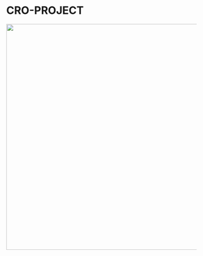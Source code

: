 # CRO-PROJECT






<img src="[https://user-images.githubusercontent.com/16319829/81180309-2b51f000-8fee-11ea-8a78-ddfe8c3412a7.png](https://github.com/jquintanac/CRO-PROJECT/blob/main/img/control.gif?raw=true)" width="600" height="600">

